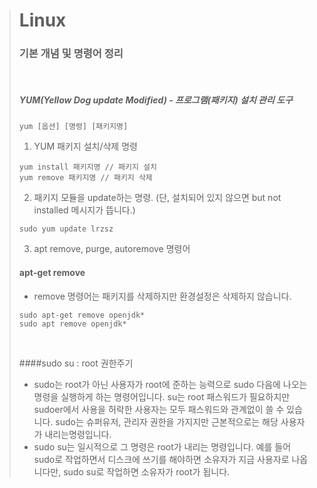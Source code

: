 > # Linux 
> ### 기본 개념 및 명령어 정리 
> <br>
> 
> ##### YUM(Yellow Dog update Modified) - 프로그램(패키지) 설치 관리 도구
> ```
> yum [옵션] [명령] [패키지명]    
> ```
> 1. YUM 패키지 설치/삭제 명령
> ```
> yum install 패키지명 // 패키지 설치
> yum remove 패키지명 // 패키지 삭제
> ```
> 2. 패키지 모듈을 update하는 명령. (단, 설치되어 있지 않으면 but not installed 메시지가 뜹니다.)
> ```
> sudo yum update lrzsz
> ```
> 3. apt remove, purge, autoremove 명령어 <br>
> #### apt-get remove
> - remove 명령어는 패키지를 삭제하지만 환경설정은 삭제하지 않습니다.
> ```
> sudo apt-get remove openjdk*
> sudo apt remove openjdk*
> ```
> <br>
> 
> ####sudo su : root 권한주기
> - sudo는 root가 아닌 사용자가 root에 준하는 능력으로 sudo 다음에 나오는 명령을 실행하게 하는
명령어입니다.  su는 root 패스워드가 필요하지만 sudoer에서 사용을 허락한 사용자는 모두 패스워드와 관계없이 쓸 수 있습니다. sudo는 슈퍼유저, 관리자 권한을 가지지만 근본적으로는 해당 사용자가 내리는명령입니다.  
> - sudo su는 일시적으로 그 명령은 root가 내리는 명령입니다. 예를 들어 sudo로 작업하면서 디스크에 쓰기를 해야하면 소유자가 지금 사용자로 나옵니다만, sudo su로 작업하면 소유자가 root가 됩니다.

